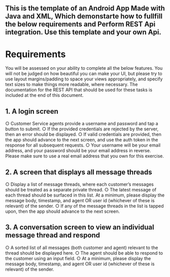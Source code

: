 ## This is the template of an Android App Made with Java and XML, Which demonstarte how to fullfill the below requirements and Perform REST Api integration. Use this template and your own Api.



# Requirements
You will be assessed on your ability to complete all the below features. You will not be judged
on how beautiful you can make your UI, but please try to use layout margins/padding to space
your views appropriately, and specify text sizes to make things more readable, where
necessary. The documentation for the REST API that should be used for these tasks is included
at the end of this document.
## 1. A login screen
○ Customer Service agents provide a username and password and tap a button to
submit.
○ If the provided credentials are rejected by the server, then an error should be
displayed.
○ If valid credentials are provided, then the app should advance to the next screen,
and use the auth token in the response for all subsequent requests.
○ Your username will be your email address, and your password should be your
email address in reverse. Please make sure to use a real email address that
you own for this exercise.

## 2. A screen that displays all message threads
○ Display a list of message threads, where each customer’s messages should be
treated as a separate private thread.
○ The latest message of each thread should be surfaced in this list. At a minimum,
please display the message body, timestamp, and agent OR user id (whichever
of these is relevant) of the sender.
○ If any of the message threads in the list is tapped upon, then the app should
advance to the next screen.

## 3. A conversation screen to view an individual message thread and respond

○ A sorted list of all messages (both customer and agent) relevant to the thread
should be displayed here.
○ The agent should be able to respond to the customer using an input field.
○ At a minimum, please display the message body, timestamp, and agent OR user
id (whichever of these is relevant) of the sender.
